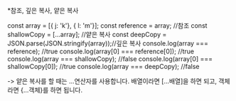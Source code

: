 *참조, 깊은 복사, 얕은 복사

const array = [{ j: 'k'}, { l: 'm'}];
const reference = array; //참조
const shallowCopy = [...array]; //얕은 복사
const deepCopy = JSON.parse(JSON.stringify(array));//깊은 복사
console.log(array === reference); //true
console.log(array[0] === reference[0]); //true
console.log(array === shallowCopy); //false
console.log(array[0] === shallowCopy[0]); //true
console.log(array === deepCopy); //false

-> 얕은 복사를 할 때는 ...연산자를 사용합니다. 배열이라면 [...배열]을 하면 되고, 객체라면 {...객체}를 하면 됩니다. 

